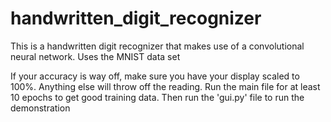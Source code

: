 # handwritten_digit_recognizer
This is a handwritten digit recognizer that makes use of a convolutional neural network. Uses the MNIST data set

If your accuracy is way off, make sure you have your display scaled to 100%. Anything else will throw off the reading.
Run the main file for at least 10 epochs to get good training data. Then run the 'gui.py' file to run the demonstration
